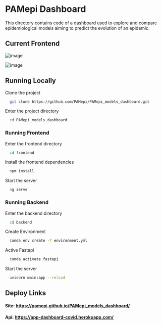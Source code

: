 
# PAMepi Dashboard

This directory contains code of a dashboard used to explore and compare epidemiological models aiming to predict the evolution of an epidemic.


## Current Frontend

![image](https://user-images.githubusercontent.com/73593492/162827456-5d4e146f-3bd3-4a05-88bb-1bebca66ede1.png)


![image](https://user-images.githubusercontent.com/73593492/162827566-030d1886-5ac2-4d70-a1d3-5358cd464dce.png)




## Running Locally

Clone the project

```bash
  git clone https://github.com/PAMepi/PAMepi_models_dashboard.git
```

Enter the project directory

```bash
  cd PAMepi_models_dashboard
```
### Running Frontend
Enter the frontend directory

```bash
  cd frontend
```

Install the frontend dependencies

```bash
  npm install
```

Start the server

```bash
  ng serve
```
### Running Backend 

Enter the backend directory

```bash
  cd backend
```

Create Environment

```bash
  conda env create -f environment.yml
```

Active Fastapi

```bash
  conda activate fastapi
```

Start the server

```bash
  uvicorn main:app --reload
```


## Deploy Links

#### Site: https://pamepi.github.io/PAMepi_models_dashboard/

#### Api: https://app-dashboard-covid.herokuapp.com/

